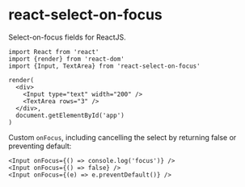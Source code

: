 # react-select-on-focus
Select-on-focus fields for ReactJS.

```
import React from 'react'
import {render} from 'react-dom'
import {Input, TextArea} from 'react-select-on-focus'

render(
  <div>
    <Input type="text" width="200" />
    <TextArea rows="3" />
  </div>,
  document.getElementById('app')
)
```

Custom `onFocus`, including cancelling the select by returning false or preventing default:
```
<Input onFocus={() => console.log('focus')} />
<Input onFocus={() => false} />
<Input onFocus={(e) => e.preventDefault()} />
```

